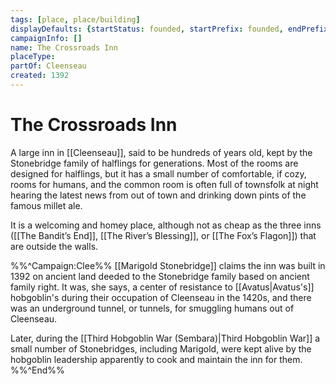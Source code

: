 ```yaml
---
tags: [place, place/building]
displayDefaults: {startStatus: founded, startPrefix: founded, endPrefix: destroyed, endStatus: destroyed}
campaignInfo: []
name: The Crossroads Inn
placeType:
partOf: Cleenseau
created: 1392
---
```

# The Crossroads Inn

A large inn in [[Cleenseau]], said to be hundreds of years old, kept by the Stonebridge family of halflings for generations. Most of the rooms are designed for halflings, but it has a small number of comfortable, if cozy, rooms for humans, and the common room is often full of townsfolk at night hearing the latest news from out of town and drinking down pints of the famous millet ale.

It is a welcoming and homey place, although not as cheap as the three inns ([[The Bandit’s End]], [[The River’s Blessing]], or [[The Fox’s Flagon]]) that are outside the walls.

%%^Campaign:Clee%%
[[Marigold Stonebridge]] claims the inn was built in 1392 on ancient land deeded to the Stonebridge family based on ancient family right. It was, she says, a center of resistance to [[Avatus|Avatus's]] hobgoblin's during their occupation of Cleenseau in the 1420s, and there was an underground tunnel, or tunnels, for smuggling humans out of Cleenseau.

Later, during the [[Third Hobgoblin War (Sembara)|Third Hobgoblin War]] a small number of Stonebridges, including Marigold, were kept alive by the hobgoblin leadership apparently to cook and maintain the inn for them. 
%%^End%%
  

